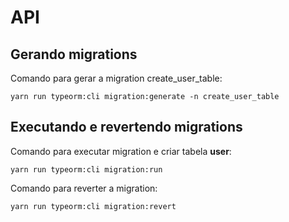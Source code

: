 # API

## Gerando migrations

Comando para gerar a migration create_user_table:

    yarn run typeorm:cli migration:generate -n create_user_table

## Executando e revertendo migrations

Comando para executar migration e criar tabela __user__:

    yarn run typeorm:cli migration:run

Comando para reverter a migration:

    yarn run typeorm:cli migration:revert
